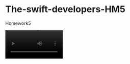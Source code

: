# The-swift-developers-HM5
Homework5




<video src='/Users/applestock/Desktop/Simulator Screen Recording - iPhone 13 Pro - 2022-12-24 at 15.10.31.mp4' width=180/>
